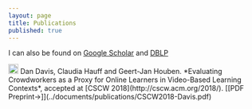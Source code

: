 ```yaml
---
layout: page
title: Publications
published: true
---
```


I can also be found on [Google Scholar](https://scholar.google.com/citations?user=WCNcdIcAAAAJ&hl=en) and [DBLP](https://dblp.org/pers/hd/m/Majethia:Rahul)

<img src="../img/conference-paper.png" height="20px">
Dan Davis, Claudia Hauff and Geert-Jan Houben. *Evaluating Crowdworkers as a Proxy for Online Learners in
Video-Based Learning Contexts*, accepted at [CSCW 2018](http://cscw.acm.org/2018/). [[PDF Preprint&#8594;]](../documents/publications/CSCW2018-Davis.pdf)

